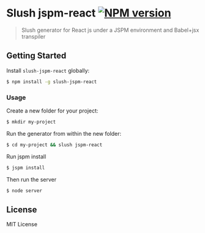 # Slush jspm-react [![NPM version](https://badge-me.herokuapp.com/api/npm/slush-slush-jspm-react.png)](http://badges.enytc.com/for/npm/slush-slush-jspm-react)

> Slush generator for React js under a JSPM environment and Babel+jsx transpiler


## Getting Started

Install `slush-jspm-react` globally:

```bash
$ npm install -g slush-jspm-react
```

### Usage

Create a new folder for your project:

```bash
$ mkdir my-project
```

Run the generator from within the new folder:

```bash
$ cd my-project && slush jspm-react
```

Run jspm install

```bash
$ jspm install
```

Then run the server

```bash
$ node server
```

## License 

MIT License

